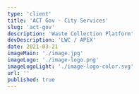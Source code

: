 ```yaml
---
type: 'client'
title: 'ACT Gov - City Services'
slug: 'act-gov'
description: 'Waste Collection Platform'
devDescription: 'LWC / APEX'
date: 2021-03-21
imageMain: './image.jpg'
imageLogo: './image-logo.png'
imageLogoLight: './image-logo-color.svg'
url: ''
published: true
---
```

